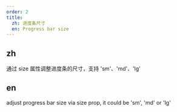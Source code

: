 ```yaml
---
order: 2
title:
  zh: 进度条尺寸
  en: Progress bar size
---
```


## zh

通过 size 属性调整进度条的尺寸，支持 'sm'、'md'、'lg'

## en

adjust progress bar size via size prop, it could be 'sm', 'md' or 'lg'
